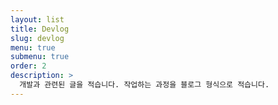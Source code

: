 ```yaml
---
layout: list
title: Devlog
slug: devlog
menu: true
submenu: true
order: 2
description: >
  개발과 관련된 글을 적습니다. 작업하는 과정을 블로그 형식으로 적습니다.
---
```

